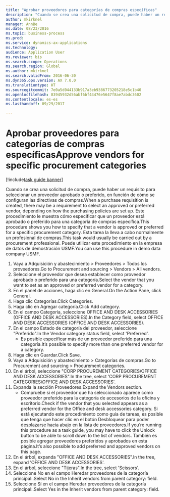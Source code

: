 ```yaml
--- 
title: "Aprobar proveedores para categorías de compras específicas"
description: "Cuando se crea una solicitud de compra, puede haber un requisito para seleccionar un proveedor aprobado o preferido, en función de cómo se configuran las directivas de compras."
author: mkirknel
manager: AnnBe
ms.date: 08/23/2016
ms.topic: business-process
ms.prod: 
ms.service: dynamics-ax-applications
ms.technology: 
audience: Application User
ms.reviewer: bis
ms.search.scope: Operations
ms.search.region: Global
ms.author: mkirknel
ms.search.validFrom: 2016-06-30
ms.dyn365.ops.version: AX 7.0.0
ms.translationtype: HT
ms.sourcegitcommit: 7e0a5d044133b917a3eb9386773205218e5c1b40
ms.openlocfilehash: 83945932d56abf6bf44476e5647f8ae7abdc3602
ms.contentlocale: es-es
ms.lasthandoff: 09/29/2017

---
```

# <a name="approve-vendors-for-specific-procurement-categories"></a><span data-ttu-id="f4aa5-103">Aprobar proveedores para categorías de compras específicas</span><span class="sxs-lookup"><span data-stu-id="f4aa5-103">Approve vendors for specific procurement categories</span></span>

[!include[task guide banner](../../includes/task-guide-banner.md)]

<span data-ttu-id="f4aa5-104">Cuando se crea una solicitud de compra, puede haber un requisito para seleccionar un proveedor aprobado o preferido, en función de cómo se configuran las directivas de compras.</span><span class="sxs-lookup"><span data-stu-id="f4aa5-104">When a purchase requisition is created, there may be a requirement to select an approved or preferred vendor, depending on how the purchasing policies are set up.</span></span> <span data-ttu-id="f4aa5-105">Este procedimiento le muestra cómo especificar que un proveedor está aprobado o preferido para una categoría de compras específica.</span><span class="sxs-lookup"><span data-stu-id="f4aa5-105">This procedure shows you how to specify that a vendor is approved or preferred for a specific procurement category.</span></span> <span data-ttu-id="f4aa5-106">Esta tarea la lleva a cabo normalmente un profesional de compras.</span><span class="sxs-lookup"><span data-stu-id="f4aa5-106">This task would usually be carried out by a procurement professional.</span></span> <span data-ttu-id="f4aa5-107">Puede utilizar este procedimiento en la empresa de datos de demostración USMF.</span><span class="sxs-lookup"><span data-stu-id="f4aa5-107">You can use this procedure in demo data company USMF.</span></span>

1. <span data-ttu-id="f4aa5-108">Vaya a Adquisición y abastecimiento > Proveedores > Todos los proveedores.</span><span class="sxs-lookup"><span data-stu-id="f4aa5-108">Go to Procurement and sourcing > Vendors > All vendors.</span></span>
2. <span data-ttu-id="f4aa5-109">Seleccione el proveedor que desea establecer como proveedor aprobado o preferido para una categoría.</span><span class="sxs-lookup"><span data-stu-id="f4aa5-109">Select the vendor that you want to set as an approved or preferred vendor for a category.</span></span>
3. <span data-ttu-id="f4aa5-110">En el panel de acciones, haga clic en General.</span><span class="sxs-lookup"><span data-stu-id="f4aa5-110">On the Action Pane, click General.</span></span>
4. <span data-ttu-id="f4aa5-111">Haga clic Categorías.</span><span class="sxs-lookup"><span data-stu-id="f4aa5-111">Click Categories.</span></span>
5. <span data-ttu-id="f4aa5-112">Haga clic en Agregar categoría.</span><span class="sxs-lookup"><span data-stu-id="f4aa5-112">Click Add category.</span></span>
6. <span data-ttu-id="f4aa5-113">En el campo Categoría, seleccione OFFICE AND DESK ACCESSORIES (OFFICE AND DESK ACCESSORIES).</span><span class="sxs-lookup"><span data-stu-id="f4aa5-113">In the Category field, select OFFICE AND DESK ACCESSORIES (OFFICE AND DESK ACCESSORIES).</span></span>
7. <span data-ttu-id="f4aa5-114">En el campo Estado de categoría del proveedor, seleccione "Preferido".</span><span class="sxs-lookup"><span data-stu-id="f4aa5-114">In the Vendor category status field, select 'Preferred'.</span></span>
    * <span data-ttu-id="f4aa5-115">Es posible especificar más de un proveedor preferido para una categoría.</span><span class="sxs-lookup"><span data-stu-id="f4aa5-115">It’s possible to specify more than one preferred vendor for a category.</span></span>  
8. <span data-ttu-id="f4aa5-116">Haga clic en Guardar.</span><span class="sxs-lookup"><span data-stu-id="f4aa5-116">Click Save.</span></span>
9. <span data-ttu-id="f4aa5-117">Vaya a Adquisición y abastecimiento > Categorías de compras.</span><span class="sxs-lookup"><span data-stu-id="f4aa5-117">Go to Procurement and sourcing > Procurement categories.</span></span>
10. <span data-ttu-id="f4aa5-118">En el árbol, seleccione "CORP PROCUREMENT CATEGORIES\OFFICE AND DESK ACCESSORIES".</span><span class="sxs-lookup"><span data-stu-id="f4aa5-118">In the tree, select 'CORP PROCUREMENT CATEGORIES\OFFICE AND DESK ACCESSORIES'.</span></span>
11. <span data-ttu-id="f4aa5-119">Expanda la sección Proveedores.</span><span class="sxs-lookup"><span data-stu-id="f4aa5-119">Expand the Vendors section.</span></span>
    * <span data-ttu-id="f4aa5-120">Compruebe si el proveedor que ha seleccionado aparece como proveedor preferido para la categoría de accesorios de la oficina y escritorio.</span><span class="sxs-lookup"><span data-stu-id="f4aa5-120">Check if the vendor that you selected  appears as a preferred vendor for the Office and desk accessories category.</span></span> <span data-ttu-id="f4aa5-121">Si está ejecutando este procedimiento como guía de tareas, es posible que tenga que hacer clic en el botón Desbloquear para poder desplazarse hacia abajo en la lista de proveedores.</span><span class="sxs-lookup"><span data-stu-id="f4aa5-121">If you’re running this procedure as a task guide, you may have to click the Unlock button to be able to scroll down to the list of vendors.</span></span>  <span data-ttu-id="f4aa5-122">También es posible agregar proveedores preferidos y aprobados en esta página.</span><span class="sxs-lookup"><span data-stu-id="f4aa5-122">It’s also possible to add preferred and approved vendors on this page.</span></span>  
12. <span data-ttu-id="f4aa5-123">En el árbol, expanda "OFFICE AND DESK ACCESSORIES".</span><span class="sxs-lookup"><span data-stu-id="f4aa5-123">In the tree, expand 'OFFICE AND DESK ACCESSORIES'.</span></span>
13. <span data-ttu-id="f4aa5-124">En el árbol, seleccione "Tijeras".</span><span class="sxs-lookup"><span data-stu-id="f4aa5-124">In the tree, select 'Scissors'.</span></span>
14. <span data-ttu-id="f4aa5-125">Seleccione No en el campo Heredar proveedores de la categoría principal:.</span><span class="sxs-lookup"><span data-stu-id="f4aa5-125">Select No in the Inherit vendors from parent category: field.</span></span>
15. <span data-ttu-id="f4aa5-126">Seleccione Sí en el campo Heredar proveedores de la categoría principal:.</span><span class="sxs-lookup"><span data-stu-id="f4aa5-126">Select Yes in the Inherit vendors from parent category: field.</span></span>


